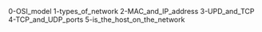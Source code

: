 0-OSI_model
1-types_of_network
2-MAC_and_IP_address
3-UPD_and_TCP
4-TCP_and_UDP_ports
5-is_the_host_on_the_network
